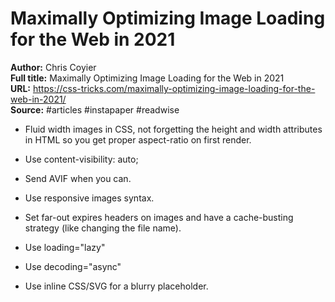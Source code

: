 # Maximally Optimizing Image Loading for the Web in 2021

**Author:** Chris Coyier  
**Full title:** Maximally Optimizing Image Loading for the Web in 2021  
**URL:** https://css-tricks.com/maximally-optimizing-image-loading-for-the-web-in-2021/  
**Source:** #articles #instapaper #readwise

- Fluid width images in CSS, not forgetting the height and width attributes in HTML so you get proper aspect-ratio on first render. 
   
- Use content-visibility: auto; 
   
- Send AVIF when you can. 
   
- Use responsive images syntax. 
   
- Set far-out expires headers on images and have a cache-busting strategy (like changing the file name). 
   
- Use loading="lazy" 
   
- Use decoding="async" 
   
- Use inline CSS/SVG for a blurry placeholder. 
   
